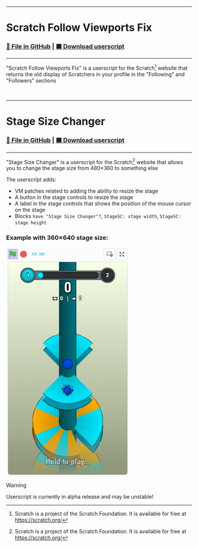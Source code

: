 <hr>

# Scratch Follow Viewports Fix
### [📄 File in GitHub](https://github.com/DDen4ik-12/data-files/blob/main/scratchFollowViewportsFix.user.js) | [🟩 Download userscript](https://raw.githubusercontent.com/DDen4ik-12/data-files/refs/heads/main/scratchFollowViewportsFix.user.js)

<hr>

"Scratch Follow Viewports Fix" is a userscript for the Scratch[^1] website that returns the old display of Scratchers in your profile in the "Following" and "Followers" sections

<br>

<hr>

# Stage Size Changer
### [📄 File in GitHub](https://github.com/DDen4ik-12/data-files/blob/main/stageSizeChanger.user.js) | [🟩 Download userscript](https://raw.githubusercontent.com/DDen4ik-12/data-files/refs/heads/main/stageSizeChanger.user.js)

<hr>

"Stage Size Changer" is a userscript for the Scratch[^1] website that allows you to change the stage size from 480×360 to something else

The userscript adds:
* VM patches related to adding the ability to resize the stage
* A button in the stage controls to resize the stage
* A label in the stage controls that shows the position of the mouse cursor on the stage
* Blocks `have "Stage Size Changer"?`, `StageSC: stage width`, `StageSC: stage height`

### Example with 360×640 stage size:
![Example with 360×640 stage size](https://raw.githubusercontent.com/DDen4ik-12/data-files/refs/heads/main/readmeAssets/stageScExample.png)

> [!WARNING]
> Userscript is currently in alpha release and may be unstable!

[^1]: Scratch is a project of the Scratch Foundation. It is available for free at https://scratch.org/
